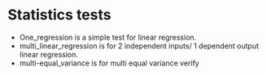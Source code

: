 # Statistics tests  
- One_regression  is a simple test for linear regression.  
- multi_linear_regression is for 2 independent inputs/ 1 dependent output linear regression.  
- multi-equal_variance is for multi equal variance verify
